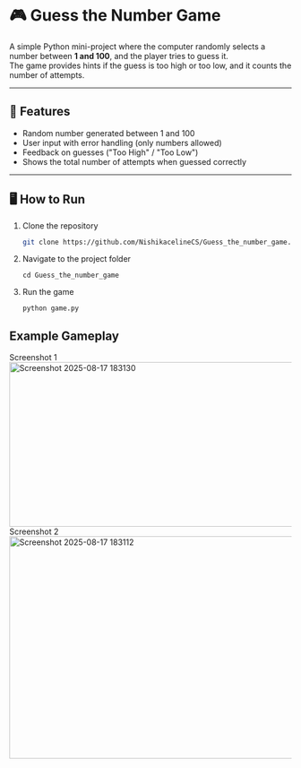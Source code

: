 # 🎮 Guess the Number Game

A simple Python mini-project where the computer randomly selects a number between **1 and 100**, and the player tries to guess it.  
The game provides hints if the guess is too high or too low, and it counts the number of attempts.

---

## 🚀 Features
- Random number generated between 1 and 100  
- User input with error handling (only numbers allowed)  
- Feedback on guesses ("Too High" / "Too Low")  
- Shows the total number of attempts when guessed correctly  

---

## 🖥️ How to Run
1. Clone the repository  
   ```bash
   git clone https://github.com/NishikacelineCS/Guess_the_number_game.git
2. Navigate to the project folder

   `cd Guess_the_number_game`

3. Run the game

   `python game.py`

## Example Gameplay
Screenshot 1
<img width="1081" height="294" alt="Screenshot 2025-08-17 183130" src="https://github.com/user-attachments/assets/b4609e19-3259-435f-8c65-b18bd0b62f4f" />
Screenshot 2
<img width="1078" height="397" alt="Screenshot 2025-08-17 183112" src="https://github.com/user-attachments/assets/40786f50-9aaf-4863-9781-1322266ab954" />
